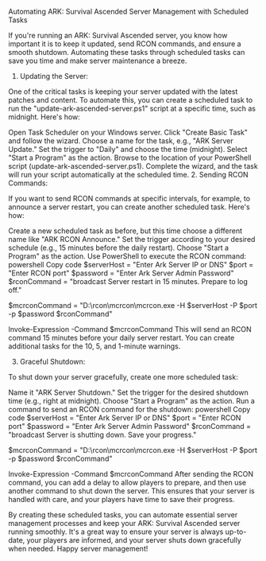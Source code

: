 Automating ARK: Survival Ascended Server Management with Scheduled Tasks

If you're running an ARK: Survival Ascended server, you know how important it is to keep it updated, send RCON commands, and ensure a smooth shutdown. Automating these tasks through scheduled tasks can save you time and make server maintenance a breeze.

1. Updating the Server:

One of the critical tasks is keeping your server updated with the latest patches and content. To automate this, you can create a scheduled task to run the "update-ark-ascended-server.ps1" script at a specific time, such as midnight. Here's how:

Open Task Scheduler on your Windows server.
Click "Create Basic Task" and follow the wizard.
Choose a name for the task, e.g., "ARK Server Update."
Set the trigger to "Daily" and choose the time (midnight).
Select "Start a Program" as the action.
Browse to the location of your PowerShell script (update-ark-ascended-server.ps1).
Complete the wizard, and the task will run your script automatically at the scheduled time.
2. Sending RCON Commands:

If you want to send RCON commands at specific intervals, for example, to announce a server restart, you can create another scheduled task. Here's how:

Create a new scheduled task as before, but this time choose a different name like "ARK RCON Announce."
Set the trigger according to your desired schedule (e.g., 15 minutes before the daily restart).
Choose "Start a Program" as the action.
Use PowerShell to execute the RCON command:
powershell
Copy code
$serverHost = "Enter Ark Server IP or DNS"
$port = "Enter RCON port"
$password = "Enter Ark Server Admin Password"
$rconCommand = "broadcast Server restart in 15 minutes. Prepare to log off."

$mcrconCommand = "D:\rcon\mcrcon\mcrcon.exe -H $serverHost -P $port -p $password $rconCommand"

Invoke-Expression -Command $mcrconCommand
This will send an RCON command 15 minutes before your daily server restart. You can create additional tasks for the 10, 5, and 1-minute warnings.

3. Graceful Shutdown:

To shut down your server gracefully, create one more scheduled task:

Name it "ARK Server Shutdown."
Set the trigger for the desired shutdown time (e.g., right at midnight).
Choose "Start a Program" as the action.
Run a command to send an RCON command for the shutdown:
powershell
Copy code
$serverHost = "Enter Ark Server IP or DNS"
$port = "Enter RCON port"
$password = "Enter Ark Server Admin Password"
$rconCommand = "broadcast Server is shutting down. Save your progress."

$mcrconCommand = "D:\rcon\mcrcon\mcrcon.exe -H $serverHost -P $port -p $password $rconCommand"

Invoke-Expression -Command $mcrconCommand
After sending the RCON command, you can add a delay to allow players to prepare, and then use another command to shut down the server. This ensures that your server is handled with care, and your players have time to save their progress.

By creating these scheduled tasks, you can automate essential server management processes and keep your ARK: Survival Ascended server running smoothly. It's a great way to ensure your server is always up-to-date, your players are informed, and your server shuts down gracefully when needed. Happy server management!